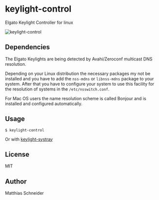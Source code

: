 # keylight-control

Elgato Keylight Controller for linux

![keylight-control](/screenshot.png)

## Dependencies

The Elgato Keylights are being detected by Avahi/Zeroconf multicast DNS resolution.

Depending on your Linux distribution the necessary packages my not be installed
and you have to add the `nss-mdns` or `libnss-mdns` package to your system. After 
that you have to configure your system to use this facility for the resolution of 
systems in the `/etc/nsswitch.conf`.

For Mac OS users the name resolution scheme is called Bonjour and is installed
and configured automatically.

## Usage

```
$ keylight-control
```

Or with [keylight-systray](https://github.com/mschneider82/keylight-systray)

## License

MIT

## Author

Matthias Schneider
